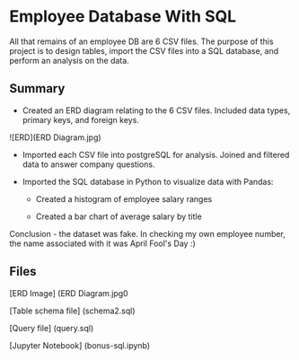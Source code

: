 # Employee Database With SQL
All that remains of an employee DB are 6 CSV files. The purpose of this project is to design tables, import the CSV files into a SQL database, and perform an analysis on the data.

## Summary

- Created an ERD diagram relating to the 6 CSV files. Included data types, primary keys, and foreign keys.

![ERD](ERD Diagram.jpg)

- Imported each CSV file into postgreSQL for analysis. Joined and filtered data to answer company questions.

- Imported the SQL database in Python to visualize data with Pandas:

  - Created a histogram of employee salary ranges
  
  - Created a bar chart of average salary by title
  
  
Conclusion - the dataset was fake. In checking my own employee number, the name associated with it was April Fool's Day :)


## Files

[ERD Image] (ERD Diagram.jpg0

[Table schema file] (schema2.sql)

[Query file] (query.sql)

[Jupyter Notebook] (bonus-sql.ipynb)

